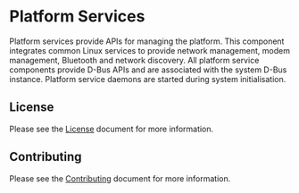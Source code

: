# Platform Services

Platform services provide APIs for managing the platform.  This component integrates common Linux services to provide network management, modem management, Bluetooth and network discovery.  All platform service components provide D-Bus APIs and are associated with the system D-Bus instance.  Platform service daemons are started during system initialisation.


## License

Please see the [License][mbl-license] document for more information.


## Contributing

Please see the [Contributing][mbl-contributing] document for more information.


[mbl-license]: ../LICENSE.md
[mbl-contributing]: ../CONTRIBUTING.md

